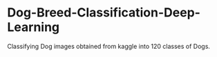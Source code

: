 # Dog-Breed-Classification-Deep-Learning
Classifying Dog images obtained from kaggle into 120 classes of Dogs.
